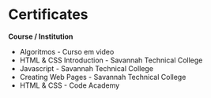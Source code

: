 # Certificates

**Course / Institution**

* Algoritmos - Curso em video
* HTML & CSS Introduction - Savannah Technical College
* Javascript - Savannah Technical College
* Creating Web Pages - Savannah Technical College
* HTML & CSS - Code Academy
